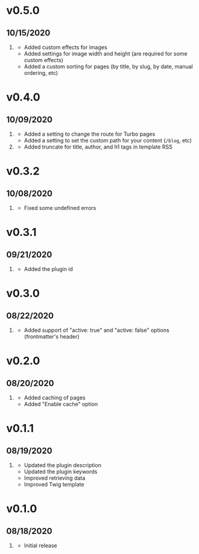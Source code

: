 # v0.5.0
## 10/15/2020

1. [](#new)
    * Added custom effects for images
    * Added settings for image width and height (are required for some custom effects)
    * Added a custom sorting for pages (by title, by slug, by date, manual ordering, etc)

# v0.4.0
## 10/09/2020

1. [](#new)
    * Added a setting to change the route for Turbo pages
    * Added a setting to set the custom path for your content (`/blog`, etc)
1. [](#improved)
    * Added truncate for title, author, and h1 tags in template RSS

# v0.3.2
## 10/08/2020

1. [](#bugfix)
    * Fixed some undefined errors

# v0.3.1
## 09/21/2020

1. [](#new)
    * Added the plugin id

# v0.3.0
## 08/22/2020

1. [](#new)
    * Added support of "active: true" and "active: false" options (frontmatter's header)

# v0.2.0
##  08/20/2020

1. [](#new)
    * Added caching of pages
    * Added "Enable cache" option

# v0.1.1
##  08/19/2020

1. [](#improved)
    * Updated the plugin description
    * Updated the plugin keywords
    * Improved retrieving data
    * Improved Twig template

# v0.1.0
##  08/18/2020

1. [](#new)
    * Initial release
